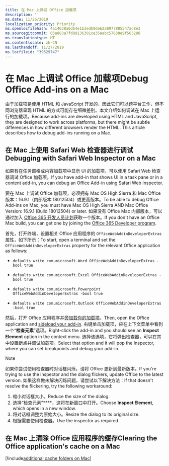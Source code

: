 ```yaml
---
title: 在 Mac 上调试 Office 加载项
description: ''
ms.date: 11/26/2019
localization_priority: Priority
ms.openlocfilehash: 4a14638a6db4e1b3edb9de62a8977885547ad8e3
ms.sourcegitcommit: 05a883a7fd89136301ce35aabc57638e9f563288
ms.translationtype: HT
ms.contentlocale: zh-CN
ms.lasthandoff: 11/27/2019
ms.locfileid: "39629747"
---
```

# <a name="debug-office-add-ins-on-a-mac"></a><span data-ttu-id="1eb77-102">在 Mac 上调试 Office 加载项</span><span class="sxs-lookup"><span data-stu-id="1eb77-102">Debug Office Add-ins on a Mac</span></span>

<span data-ttu-id="1eb77-p101">由于加载项是使用 HTML 和 JavaScript 开发的，因此它们可以跨平台工作，但不同浏览器呈现 HTML 的方式可能存在细微差别。本文介绍如何调试在 Mac 上运行的加载项。</span><span class="sxs-lookup"><span data-stu-id="1eb77-p101">Because add-ins are developed using HTML and JavaScript, they are designed to work across platforms, but there might be subtle differences in how different browsers render the HTML. This article describes how to debug add-ins running on a Mac.</span></span>

## <a name="debugging-with-safari-web-inspector-on-a-mac"></a><span data-ttu-id="1eb77-105">在 Mac 上使用 Safari Web 检查器进行调试</span><span class="sxs-lookup"><span data-stu-id="1eb77-105">Debugging with Safari Web Inspector on a Mac</span></span>

<span data-ttu-id="1eb77-106">如果有在任务窗格或内容加载项中显示 UI 的加载项，可以使用 Safari Web 检查器调试 Office 加载项。</span><span class="sxs-lookup"><span data-stu-id="1eb77-106">If you have add-in that shows UI in a task pane or in a content add-in, you can debug an Office Add-in using Safari Web Inspector.</span></span>

<span data-ttu-id="1eb77-107">要在 Mac 上调试 Office 加载项，必须拥有 Mac OS High Sierra 和 Mac Office 版本：16.9.1（内部版本 18012504）或更高版本。</span><span class="sxs-lookup"><span data-stu-id="1eb77-107">To be able to debug Office Add-ins on Mac, you must have Mac OS High Sierra AND Mac Office Version: 16.9.1 (Build 18012504) or later.</span></span> <span data-ttu-id="1eb77-108">如果没有 Office Mac 内部版本，可以通过加入 [Office 365 开发人员计划](https://aka.ms/o365devprogram)获取一个版本。</span><span class="sxs-lookup"><span data-stu-id="1eb77-108">If you don't have an Office Mac build, you can get one by joining the [Office 365 Developer program](https://aka.ms/o365devprogram).</span></span>

<span data-ttu-id="1eb77-109">首先，打开终端，设置相关 Office 应用程序的 `OfficeWebAddinDeveloperExtras` 属性，如下所示：</span><span class="sxs-lookup"><span data-stu-id="1eb77-109">To start, open a terminal and set the `OfficeWebAddinDeveloperExtras` property for the relevant Office application as follows:</span></span>

- `defaults write com.microsoft.Word OfficeWebAddinDeveloperExtras -bool true`

- `defaults write com.microsoft.Excel OfficeWebAddinDeveloperExtras -bool true`

- `defaults write com.microsoft.Powerpoint OfficeWebAddinDeveloperExtras -bool true`

- `defaults write com.microsoft.Outlook OfficeWebAddinDeveloperExtras -bool true`

<span data-ttu-id="1eb77-110">然后，打开 Office 应用程序并[旁加载你的加载项](sideload-an-office-add-in-on-ipad-and-mac.md)。</span><span class="sxs-lookup"><span data-stu-id="1eb77-110">Then, open the Office application and [sideload your add-in](sideload-an-office-add-in-on-ipad-and-mac.md).</span></span> <span data-ttu-id="1eb77-111">右键单击加载项，应在上下文菜单中看到一个“**检查元素**”选项。</span><span class="sxs-lookup"><span data-stu-id="1eb77-111">Right-click the add-in and you should see an **Inspect Element** option in the context menu.</span></span> <span data-ttu-id="1eb77-112">选择该选项，它将弹出检查器，可以在其中设置断点并调试加载项。</span><span class="sxs-lookup"><span data-stu-id="1eb77-112">Select that option and it will pop the Inspector, where you can set breakpoints and debug your add-in.</span></span>

> [!NOTE]
> <span data-ttu-id="1eb77-113">如果你尝试使用检查器时对话框闪烁，请将 Office 更新到最新版本。</span><span class="sxs-lookup"><span data-stu-id="1eb77-113">If you're trying to use the inspector and the dialog flickers, update Office to the latest version.</span></span> <span data-ttu-id="1eb77-114">如果这样做未解决闪烁问题，请尝试以下解决方法：</span><span class="sxs-lookup"><span data-stu-id="1eb77-114">If that doesn't resolve the flickering, try the following workaround:</span></span>
> 1. <span data-ttu-id="1eb77-115">缩小对话框大小。</span><span class="sxs-lookup"><span data-stu-id="1eb77-115">Reduce the size of the dialog.</span></span>
> 2. <span data-ttu-id="1eb77-116">选择“检查元素”\*\*\*\*，这将在新窗口中打开。</span><span class="sxs-lookup"><span data-stu-id="1eb77-116">Choose **Inspect Element**, which opens in a new window.</span></span>
> 3. <span data-ttu-id="1eb77-117">将对话框调整为原始大小。</span><span class="sxs-lookup"><span data-stu-id="1eb77-117">Resize the dialog to its original size.</span></span>
> 4. <span data-ttu-id="1eb77-118">根据需要使用检查器。</span><span class="sxs-lookup"><span data-stu-id="1eb77-118">Use the inspector as required.</span></span>

## <a name="clearing-the-office-applications-cache-on-a-mac"></a><span data-ttu-id="1eb77-119">在 Mac 上清除 Office 应用程序的缓存</span><span class="sxs-lookup"><span data-stu-id="1eb77-119">Clearing the Office application's cache on a Mac</span></span>

[!include[additional cache folders on Mac](../includes/mac-cache-folders.md)]
